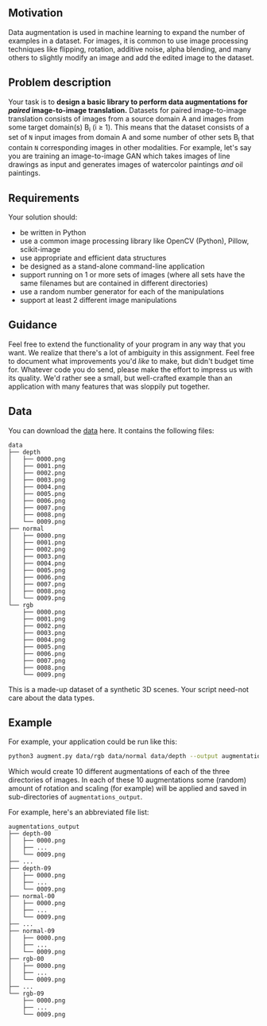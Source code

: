 ## Motivation
Data augmentation is used in machine learning to expand the number of examples in a dataset. 
For images, it is common to use image processing techniques like flipping, rotation, additive noise, alpha blending, and many others to slightly modify an image and add the edited image to the dataset. 


## Problem description

Your task is to **design a basic library to perform data augmentations for _paired_ image-to-image translation.** 
Datasets for paired image-to-image translation consists of images from a source domain A and images from some target domain(s) B<sub>i</sub> (i ≥ 1). 
This means that the dataset consists of a set of `N` input images from domain A and some number of other sets B<sub>i</sub> that contain `N` corresponding images in other modalities. 
For example, let's say you are training an image-to-image GAN which takes images of line drawings as input and generates images of watercolor paintings _and_ oil paintings.

## Requirements

Your solution should:
- be written in Python
- use a common image processing library like OpenCV (Python), Pillow, scikit-image
- use appropriate and efficient data structures
- be designed as a stand-alone command-line application
- support running on 1 or more sets of images (where all sets have the same filenames but are contained in different directories)
- use a random number generator for each of the manipulations
- support at least 2 different image manipulations

## Guidance

Feel free to extend the functionality of your program in any way that you want.
We realize that there's a lot of ambiguity in this assignment. 
Feel free to document what improvements you'd _like_ to make, but didn't budget time for.
Whatever code you do send, please make the effort to impress us with its quality. 
We'd rather see a small, but well-crafted example than an application with many features that was sloppily put together.


## Data

You can download the [data](data.zip) here. It contains the following files:
```
data
├── depth
│   ├── 0000.png
│   ├── 0001.png
│   ├── 0002.png
│   ├── 0003.png
│   ├── 0004.png
│   ├── 0005.png
│   ├── 0006.png
│   ├── 0007.png
│   ├── 0008.png
│   └── 0009.png
├── normal
│   ├── 0000.png
│   ├── 0001.png
│   ├── 0002.png
│   ├── 0003.png
│   ├── 0004.png
│   ├── 0005.png
│   ├── 0006.png
│   ├── 0007.png
│   ├── 0008.png
│   └── 0009.png
└── rgb
    ├── 0000.png
    ├── 0001.png
    ├── 0002.png
    ├── 0003.png
    ├── 0004.png
    ├── 0005.png
    ├── 0006.png
    ├── 0007.png
    ├── 0008.png
    └── 0009.png
```
This is a made-up dataset of a synthetic 3D scenes. 
Your script need-not care about the data types.

## Example

For example, your application could be run like this:

```sh
python3 augment.py data/rgb data/normal data/depth --output augmentations_output --count 10 
```

Which would create 10 different augmentations of each of the three directories of images. 
In each of these 10 augmentations some (random) amount of rotation and scaling (for example) will be applied and saved in sub-directories of `augmentations_output`.

For example, here's an abbreviated file list:
```
augmentations_output
├── depth-00
│   ├── 0000.png
│   ├── ...
│   └── 0009.png
├── ...
├── depth-09
│   ├── 0000.png
│   ├── ...
│   └── 0009.png
├── normal-00
│   ├── 0000.png
│   ├── ...
│   └── 0009.png
├── ...
├── normal-09
│   ├── 0000.png
│   ├── ...
│   └── 0009.png
├── rgb-00
│   ├── 0000.png
│   ├── ...
│   └── 0009.png
├── ...
└── rgb-09
    ├── 0000.png
    ├── ...
    └── 0009.png
```




